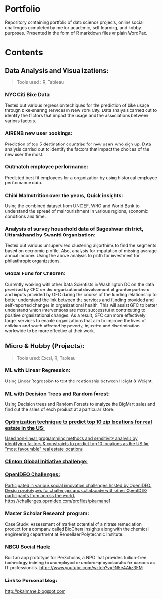 # Portfolio

Repository containing portfolio of data science projects, online social challenges completed by me for academic, self learning, and hobby purposes. Presented in the form of R markdown files or plain WordPad.

# Contents
## Data Analysis and Visualizations:

> Tools used : R, Tableau
### NYC Citi Bike Data:
Tested out various regression techiques for the prediction of bike usage through bike-sharing services in New York City. Data analysis carried out to identify the factors that impact the usage and the associations between various factors.

### AIRBNB new user bookings: 
Prediction of top 5 destination countries for new users who sign up. Data analysis carried out to identify the factors that impact the choices of the new user the most.

### Outmatch employee performance:
Predicted best fit employees for a organization by using historical employee performance data.

### Child Malnutrition over the years, Quick insights:
Using the combined dataset from UNICEF, WHO and World Bank to understand the spread of malnourishment in various regions, economic conditions and time.

### Analysis of survey household data of Bageshwar district, Uttarakhand by Swaniti Organization:
Tested out various unsupervised clustering algorthims to find the segments based on economic profile. Also, analysis for imputation of missing average annual income. Using the above analysis to picth for investment for philanthropic organizations.

### Global Fund for Children:
Currently working with other Data Scientists in Washington DC on the data provided by GFC on the organizational development of grantee partners and inputs provided by GFC during the course of the funding relationship to better understand the link between the services and funding provided and self-reported changes in organizational health. This will assist GFC to better understand which interventions are most successful at contributing to positive organizational changes. As a result, GFC can more effectively target services to enable organizations that aim to improve the lives of children and youth affected by poverty, injustice and discrimination worldwide to be more effective at their work.

## Micro & Hobby (Projects):

>Tools used: Excel, R, Tableau
### ML with Linear Regression: 
Using Linear Regression to test the relationship between Height & Weight.

### ML with Decision Trees and Random forest: 
Using Decision trees and Random Forests to analyze the BigMart sales and find out the sales of each product at a particular store.

### <a href="https://github.com/pkalmane/Portfolio/tree/master/Optimization%20Techniques">Optimization technique to predict top 10 zip locations for real estate in the US:
Used non-linear programming methods and sensitivity analysis by identifying factors & constraints to predict top 10 locations as the US for "most favourable" real estate locations

### Clinton Global Initiative challenge:

### OpenIDEO Challenges:
Participated in various social innovation challenges hosted by OpenIDEO. Design prototypes for challenges and collaborate with other OpenIDEO participants from across the world.
https://challenges.openideo.com/profiles/pkalmane1

### Master Scholar Research program:
Case Study: Assessment of market potential of a nitrate remediation product for a company called BioChem Insights along with the chemical engineering department at Rensellaer Polytechnic Institute.

### NBCU Social Hack:
Built an app prototype for PerScholas, a NPO that provides tuition-free technology training to unemployed or underemployed adults for careers as IT professionals. 
https://www.youtube.com/watch?v=9N5e4Ahz3FM

### Link to Personal blog: 
http://pkalmane.blogspot.com


